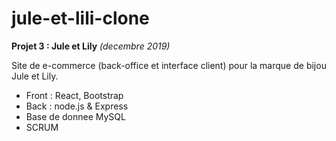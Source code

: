 # jule-et-lili-clone

**Projet 3 : Jule et Lily**
*(decembre 2019)*

Site de e-commerce (back-office et interface client) pour la marque de bijou Jule et Lily.
+ Front : React, Bootstrap
+ Back : node.js & Express
+ Base de donnee MySQL
+ SCRUM

